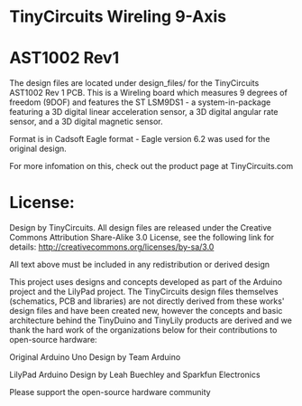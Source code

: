 # TinyCircuits Wireling 9-Axis
# AST1002 Rev1

The design files are located under design_files/ for the TinyCircuits AST1002 Rev 1 PCB. This is a Wireling board which measures 9 degrees of freedom (9DOF) and features the ST LSM9DS1 - a system-in-package featuring a 3D digital linear acceleration sensor, a 3D digital angular rate sensor, and a 3D digital magnetic sensor.

Format is in Cadsoft Eagle format - Eagle version 6.2 was used for the original design.

For more infomation on this, check out the product page at TinyCircuits.com



# License:

Design by TinyCircuits.
All design files are released under the Creative Commons Attribution Share-Alike 3.0 License, see the following link for details: http://creativecommons.org/licenses/by-sa/3.0

All text above must be included in any redistribution or derived design

This project uses designs and concepts developed as part of the Arduino project and the LilyPad project.  The TinyCircuits design files themselves (schematics, PCB and libraries) are not directly derived from these works' design files and have been created new, however the concepts and basic architecture behind the TinyDuino and TinyLily products are derived and we thank the hard work of the organizations below for their contributions to open-source hardware:
  
Original Arduino Uno Design by Team Arduino

LilyPad Arduino Design by Leah Buechley and Sparkfun Electronics

Please support the open-source hardware community 
